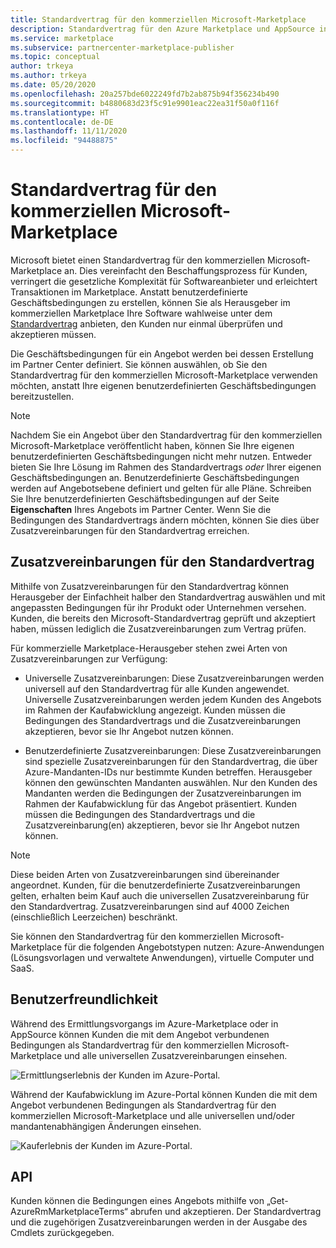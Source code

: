```yaml
---
title: Standardvertrag für den kommerziellen Microsoft-Marketplace
description: Standardvertrag für den Azure Marketplace und AppSource in Partner Center
ms.service: marketplace
ms.subservice: partnercenter-marketplace-publisher
ms.topic: conceptual
author: trkeya
ms.author: trkeya
ms.date: 05/20/2020
ms.openlocfilehash: 20a257bde6022249fd7b2ab875b94f356234b490
ms.sourcegitcommit: b4880683d23f5c91e9901eac22ea31f50a0f116f
ms.translationtype: HT
ms.contentlocale: de-DE
ms.lasthandoff: 11/11/2020
ms.locfileid: "94488875"
---
```

# <a name="standard-contract-for-microsoft-commercial-marketplace"></a>Standardvertrag für den kommerziellen Microsoft-Marketplace

Microsoft bietet einen Standardvertrag für den kommerziellen Microsoft-Marketplace an. Dies vereinfacht den Beschaffungsprozess für Kunden, verringert die gesetzliche Komplexität für Softwareanbieter und erleichtert Transaktionen im Marketplace. Anstatt benutzerdefinierte Geschäftsbedingungen zu erstellen, können Sie als Herausgeber im kommerziellen Marketplace Ihre Software wahlweise unter dem [Standardvertrag](https://go.microsoft.com/fwlink/?linkid=2041178) anbieten, den Kunden nur einmal überprüfen und akzeptieren müssen.

Die Geschäftsbedingungen für ein Angebot werden bei dessen Erstellung im Partner Center definiert. Sie können auswählen, ob Sie den Standardvertrag für den kommerziellen Microsoft-Marketplace verwenden möchten, anstatt Ihre eigenen benutzerdefinierten Geschäftsbedingungen bereitzustellen.

>[!Note]
>Nachdem Sie ein Angebot über den Standardvertrag für den kommerziellen Microsoft-Marketplace veröffentlicht haben, können Sie Ihre eigenen benutzerdefinierten Geschäftsbedingungen nicht mehr nutzen. Entweder bieten Sie Ihre Lösung im Rahmen des Standardvertrags *oder* Ihrer eigenen Geschäftsbedingungen an. Benutzerdefinierte Geschäftsbedingungen werden auf Angebotsebene definiert und gelten für alle Pläne. Schreiben Sie Ihre benutzerdefinierten Geschäftsbedingungen auf der Seite **Eigenschaften** Ihres Angebots im Partner Center. Wenn Sie die Bedingungen des Standardvertrags ändern möchten, können Sie dies über Zusatzvereinbarungen für den Standardvertrag erreichen.

## <a name="standard-contract-amendments"></a>Zusatzvereinbarungen für den Standardvertrag

Mithilfe von Zusatzvereinbarungen für den Standardvertrag können Herausgeber der Einfachheit halber den Standardvertrag auswählen und mit angepassten Bedingungen für ihr Produkt oder Unternehmen versehen. Kunden, die bereits den Microsoft-Standardvertrag geprüft und akzeptiert haben, müssen lediglich die Zusatzvereinbarungen zum Vertrag prüfen.

Für kommerzielle Marketplace-Herausgeber stehen zwei Arten von Zusatzvereinbarungen zur Verfügung:

* Universelle Zusatzvereinbarungen: Diese Zusatzvereinbarungen werden universell auf den Standardvertrag für alle Kunden angewendet. Universelle Zusatzvereinbarungen werden jedem Kunden des Angebots im Rahmen der Kaufabwicklung angezeigt. Kunden müssen die Bedingungen des Standardvertrags und die Zusatzvereinbarungen akzeptieren, bevor sie Ihr Angebot nutzen können.

* Benutzerdefinierte Zusatzvereinbarungen: Diese Zusatzvereinbarungen sind spezielle Zusatzvereinbarungen für den Standardvertrag, die über Azure-Mandanten-IDs nur bestimmte Kunden betreffen. Herausgeber können den gewünschten Mandanten auswählen. Nur den Kunden des Mandanten werden die Bedingungen der Zusatzvereinbarungen im Rahmen der Kaufabwicklung für das Angebot präsentiert.  Kunden müssen die Bedingungen des Standardvertrags und die Zusatzvereinbarung(en) akzeptieren, bevor sie Ihr Angebot nutzen können.

>[!Note]
>Diese beiden Arten von Zusatzvereinbarungen sind übereinander angeordnet. Kunden, für die benutzerdefinierte Zusatzvereinbarungen gelten, erhalten beim Kauf auch die universellen Zusatzvereinbarung für den Standardvertrag. Zusatzvereinbarungen sind auf 4000 Zeichen (einschließlich Leerzeichen) beschränkt.

Sie können den Standardvertrag für den kommerziellen Microsoft-Marketplace für die folgenden Angebotstypen nutzen:  Azure-Anwendungen (Lösungsvorlagen und verwaltete Anwendungen), virtuelle Computer und SaaS.

## <a name="customer-experience"></a>Benutzerfreundlichkeit

Während des Ermittlungsvorgangs im Azure-Marketplace oder in AppSource können Kunden die mit dem Angebot verbundenen Bedingungen als Standardvertrag für den kommerziellen Microsoft-Marketplace und alle universellen Zusatzvereinbarungen einsehen.

![Ermittlungserlebnis der Kunden im Azure-Portal.](media/marketplace-publishers-guide/azure-discovery-process.png)

Während der Kaufabwicklung im Azure-Portal können Kunden die mit dem Angebot verbundenen Bedingungen als Standardvertrag für den kommerziellen Microsoft-Marketplace und alle universellen und/oder mandantenabhängigen Änderungen einsehen.

![Kauferlebnis der Kunden im Azure-Portal.](media/marketplace-publishers-guide/azure-purchase-process.png)

## <a name="api"></a>API

Kunden können die Bedingungen eines Angebots mithilfe von „Get-AzureRmMarketplaceTerms“ abrufen und akzeptieren. Der Standardvertrag und die zugehörigen Zusatzvereinbarungen werden in der Ausgabe des Cmdlets zurückgegeben.
